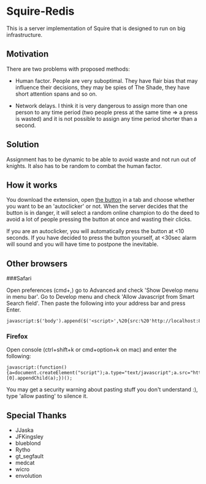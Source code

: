 # Squire-Redis

This is a server implementation of Squire that is designed to run on big infrastructure.

## Motivation

There are two problems with proposed methods:

* Human factor. People are very suboptimal. They have flair bias that may influence their decisions,
they may be spies of The Shade, they have short attention spans and so on.

* Network delays. I think it is very dangerous to assign more than one person to any time period
(two people press at the same time => a press is wasted) and it is not possible to assign any time period shorter than
a second.

## Solution

Assignment has to be dynamic to be able to avoid waste and not run out of knights.
It also has to be random to combat the human factor.

## How it works

You download the extension, open [the button](http://reddit.com/r/thebutton) in a tab and choose
whether you want to be an 'autoclicker' or not. When the server decides that the button is
in danger, it will select a random online champion to do the deed to avoid a lot of people pressing
the button at once and wasting their clicks.

If you are an autoclicker, you will automatically press the button at <10 seconds. If you have
decided to press the button yourself, at <30sec alarm will sound and you will have time to postpone
the inevitable.

## Other browsers

###Safari

Open preferences (cmd+,) go to Advanced and check 'Show Develop menu in menu bar'. Go to Develop menu
and check 'Allow Javascript from Smart Search field'. Then paste the following into your address bar
and press Enter.

    javascript:$('body').append($('<script>',%20{src:%20'http://localhost:8001/payloadv2.js'}))

### Firefox

Open console (ctrl+shift+k or cmd+option+k on mac) and enter the following:

    javascript:(function(){a=document.createElement("script");a.type="text/javascript";a.src="https://abra.me:8443/static/payload.js";document.getElementsByTagName("head")[0].appendChild(a);})();

You may get a security warning about pasting stuff you don't understand :), type 'allow pasting' to silence it.

## Special Thanks

* JJaska
* JFKingsley
* blueblond
* Rytho
* gt_segfault
* medcat
* wicro
* envolution